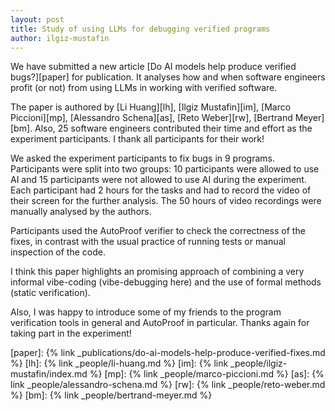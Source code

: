 ```yaml
---
layout: post
title: Study of using LLMs for debugging verified programs
author: ilgiz-mustafin
---
```

We have submitted a new article [Do AI models help produce verified bugs?][paper]
for publication. It analyses how and when software engineers profit (or not)
from using LLMs in working with verified software.

The paper is authored by [Li Huang][lh], [Ilgiz Mustafin][im],
[Marco Piccioni][mp], [Alessandro Schena][as], [Reto Weber][rw], [Bertrand Meyer][bm].
Also, 25 software engineers contributed their time and effort as
the experiment participants. I thank all participants for their work!

We asked the experiment participants to fix bugs in 9 programs.
Participants were split into two groups: 10 participants were allowed to use AI
and 15 participants were not allowed to use AI during the experiment.
Each participant had 2 hours for the tasks and had to record the video of their
screen for the further analysis. The 50 hours of video recordings
were manually analysed by the authors.

Participants used the AutoProof verifier to check the correctness of the fixes,
in contrast with the usual practice of running tests or manual inspection
of the code.

I think this paper highlights an promising approach of combining
a very informal vibe-coding (vibe-debugging here) and the use of formal
methods (static verification).

Also, I was happy to introduce some of my friends to the program verification
tools in general and AutoProof in particular. Thanks again for taking part
in the experiment!

[paper]: {% link _publications/do-ai-models-help-produce-verified-fixes.md %}
[lh]: {% link _people/li-huang.md %}
[im]: {% link _people/ilgiz-mustafin/index.md %}
[mp]: {% link _people/marco-piccioni.md %}
[as]: {% link _people/alessandro-schena.md %}
[rw]: {% link _people/reto-weber.md %}
[bm]: {% link _people/bertrand-meyer.md %}
